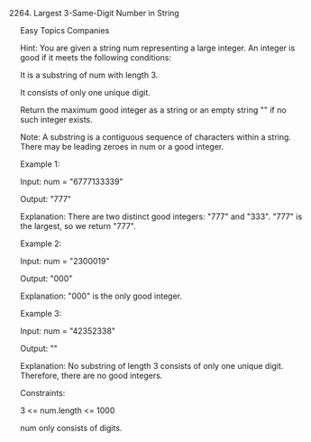 2264. Largest 3-Same-Digit Number in String

Easy Topics Companies

Hint: You are given a string num representing a large integer. An integer is good if it meets the following conditions:

It is a substring of num with length 3.

It consists of only one unique digit.

Return the maximum good integer as a string or an empty string "" if no such integer exists.

Note: A substring is a contiguous sequence of characters within a string. There may be leading zeroes in num or a good integer.
 

Example 1:

Input: num = "6777133339"

Output: "777"

Explanation: There are two distinct good integers: "777" and "333".
"777" is the largest, so we return "777".

Example 2:

Input: num = "2300019"

Output: "000"

Explanation: "000" is the only good integer.

Example 3:

Input: num = "42352338"

Output: ""

Explanation: No substring of length 3 consists of only one unique digit. Therefore, there are no good integers.
 

Constraints:

3 <= num.length <= 1000

num only consists of digits.
